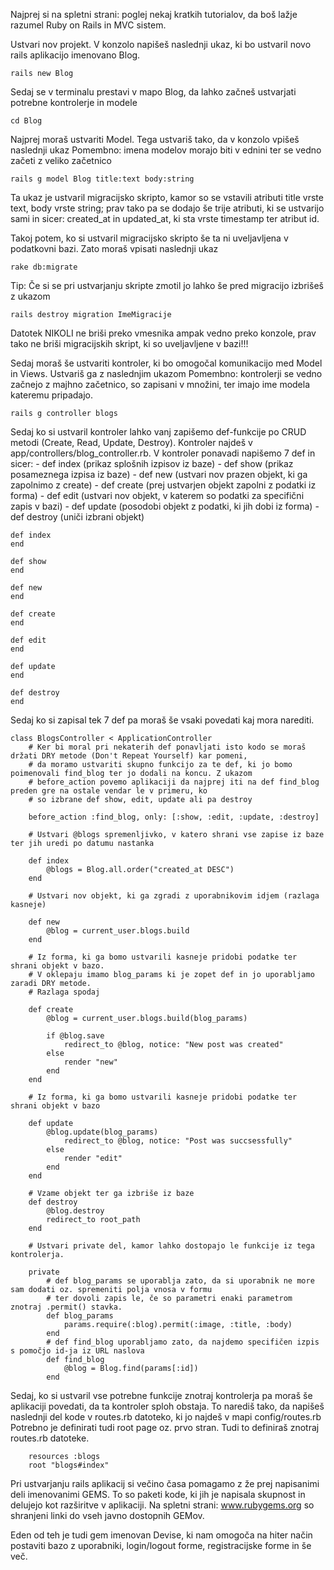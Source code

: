 Najprej si na spletni strani: poglej nekaj kratkih tutorialov, da boš lažje razumel Ruby on Rails in MVC sistem.

Ustvari nov projekt. V konzolo napišeš naslednji ukaz, ki bo ustvaril novo rails aplikacijo imenovano Blog.
```
rails new Blog
```

Sedaj se v terminalu prestavi v mapo Blog, da lahko začneš ustvarjati potrebne kontrolerje in modele
```
cd Blog
```

Najprej moraš ustvariti Model. Tega ustvariš tako, da v konzolo vpišeš naslednji ukaz
Pomembno: imena modelov morajo biti v ednini ter se vedno začeti z veliko začetnico

```
rails g model Blog title:text body:string
```

Ta ukaz je ustvaril migracijsko skripto, kamor so se vstavili atributi title vrste text, body vrste string; prav tako
pa se dodajo še trije atributi, ki se ustvarijo sami in sicer: created_at in updated_at, ki sta vrste timestamp ter atribut id.

Takoj potem, ko si ustvaril migracijsko skripto še ta ni uveljavljena v podatkovni bazi. Zato moraš vpisati naslednji ukaz
```
rake db:migrate
```

Tip: Če si se pri ustvarjanju skripte zmotil jo lahko še pred migracijo izbrišeš z ukazom
```
rails destroy migration ImeMigracije
```
Datotek NIKOLI ne briši preko vmesnika ampak vedno preko konzole, prav tako ne briši migracijskih skript, ki so uveljavljene v bazi!!!

Sedaj moraš še ustvariti kontroler, ki bo omogočal komunikacijo med Model in Views. Ustvariš ga z naslednjim ukazom
Pomembno: kontrolerji se vedno začnejo z majhno začetnico, so zapisani v množini, ter imajo ime modela kateremu pripadajo.
```
rails g controller blogs
```
Sedaj ko si ustvaril kontroler lahko vanj zapišemo def-funkcije po CRUD metodi (Create, Read, Update, Destroy). Kontroler najdeš v app/controllers/blog_controller.rb. V kontroler ponavadi
napišemo 7 def in sicer:
    - def index (prikaz splošnih izpisov iz baze)
    - def show (prikaz posameznega izpisa iz baze)
    - def new (ustvari nov prazen objekt, ki ga zapolnimo z create)
    - def create (prej ustvarjen objekt zapolni z podatki iz forma)
    - def edit (ustvari nov objekt, v katerem so podatki za specifični zapis v bazi)
    - def update (posodobi objekt z podatki, ki jih dobi iz forma)
    - def destroy (uniči izbrani objekt)

```
def index
end

def show
end

def new
end

def create
end

def edit
end

def update
end

def destroy
end
```

Sedaj ko si zapisal tek 7 def pa moraš še vsaki povedati kaj mora narediti.
```
class BlogsController < ApplicationController
    # Ker bi moral pri nekaterih def ponavljati isto kodo se moraš držati DRY metode (Don't Repeat Yourself) kar pomeni,
    # da moramo ustvariti skupno funkcijo za te def, ki jo bomo poimenovali find_blog ter jo dodali na koncu. Z ukazom
    # before_action povemo aplikaciji da najprej iti na def find_blog preden gre na ostale vendar le v primeru, ko
    # so izbrane def show, edit, update ali pa destroy

    before_action :find_blog, only: [:show, :edit, :update, :destroy]
```

```
    # Ustvari @blogs spremenljivko, v katero shrani vse zapise iz baze ter jih uredi po datumu nastanka

    def index
        @blogs = Blog.all.order("created_at DESC")
    end
```

```
    # Ustvari nov objekt, ki ga zgradi z uporabnikovim idjem (razlaga kasneje)

    def new
        @blog = current_user.blogs.build
    end
```

```
    # Iz forma, ki ga bomo ustvarili kasneje pridobi podatke ter shrani objekt v bazo.
    # V oklepaju imamo blog_params ki je zopet def in jo uporabljamo zaradi DRY metode.
    # Razlaga spodaj

    def create
        @blog = current_user.blogs.build(blog_params)
        
        if @blog.save
            redirect_to @blog, notice: "New post was created"
        else
            render "new"
        end
    end
```

```
    # Iz forma, ki ga bomo ustvarili kasneje pridobi podatke ter shrani objekt v bazo

    def update
        @blog.update(blog_params)
            redirect_to @blog, notice: "Post was succsessfully"
        else
            render "edit"
        end
    end
```

```
    # Vzame objekt ter ga izbriše iz baze
    def destroy
        @blog.destroy
        redirect_to root_path
    end
```

```
    # Ustvari private del, kamor lahko dostopajo le funkcije iz tega kontrolerja. 

    private
        # def blog_params se uporablja zato, da si uporabnik ne more sam dodati oz. spremeniti polja vnosa v formu
        # ter dovoli zapis le, če so parametri enaki parametrom znotraj .permit() stavka.
        def blog_params
            params.require(:blog).permit(:image, :title, :body)
        end
        # def find_blog uporabljamo zato, da najdemo specifičen izpis s pomočjo id-ja iz URL naslova
        def find_blog
            @blog = Blog.find(params[:id])
        end
```

Sedaj, ko si ustvaril vse potrebne funkcije znotraj kontrolerja pa moraš še aplikaciji povedati, da ta kontroler sploh obstaja.
To narediš tako, da napišeš naslednji del kode v routes.rb datoteko, ki jo najdeš v mapi config/routes.rb
Potrebno je definirati tudi root page oz. prvo stran. Tudi to definiraš znotraj routes.rb datoteke.
```
    resources :blogs
    root "blogs#index"
```


Pri ustvarjanju rails aplikacij si večino časa pomagamo z že prej napisanimi deli imenovanimi GEMS.
To so paketi kode, ki jih je napisala skupnost in delujejo kot razširitve v aplikaciji.
Na spletni strani: www.rubygems.org so shranjeni linki do vseh javno dostopnih GEMov.

Eden od teh je tudi gem imenovan Devise, ki nam omogoča na hiter način postaviti bazo z uporabniki, login/logout forme, registracijske forme in še več.


